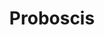 ---
layout: item
title: Proboscis
item-id: 6319
datatable: true
id: 6319
name: "Proboscis"
members: true
lowalch: 2
highalch: 3
examine: "A giant mosquito's proboscis, aerodynamic and sharp!"
monsters:
  - id: 1041
    name: "Giant mosquito"
    members: true
    combat_level: 13
    wiki_url: "https://oldschool.runescape.wiki/w/Giant_mosquito"
    drops:
      - quantity: "1"
        rarity: 0.0078125
        drop_requirements: null
  - id: 6272
    name: "Large mosquito"
    members: true
    combat_level: 13
    wiki_url: "https://oldschool.runescape.wiki/w/Large_mosquito"
    drops:
      - quantity: "1"
        rarity: 1
        drop_requirements: null
  - id: 6273
    name: "Mosquito swarm"
    members: true
    combat_level: 17
    wiki_url: "https://oldschool.runescape.wiki/w/Mosquito_swarm#Level_17"
    drops:
      - quantity: "3"
        rarity: 1
        drop_requirements: null
      - quantity: "5"
        rarity: 1
        drop_requirements: null
  - id: 6402
    name: "Mosquito swarm"
    members: true
    combat_level: 20
    wiki_url: "https://oldschool.runescape.wiki/w/Mosquito_swarm#Level_20"
    drops:
      - quantity: "3"
        rarity: 1
        drop_requirements: null
      - quantity: "5"
        rarity: 1
        drop_requirements: null
---